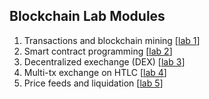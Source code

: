 Blockchain Lab Modules
---

1. Transactions and blockchain mining [[lab 1](lab1/README.md)]
2. Smart contract programming [[lab 2](lab2/README.md)]
3. Decentralized exechange (DEX) [[lab 3](lab3-20/README.md)]
4. Multi-tx exchange on HTLC  [[lab 4](lab3-20/README-lab4.md)] 
5. Price feeds and liquidation [[lab 5](lab3-20/README-lab5.md)] 

<!--

4. Blockchain application: logging remote file storage [[lab 4](lab4-20/README.md)]
- Lab module 4.2: Cryptocurrency Hedging [[lab 4.2](lab4.2/README.md)]

-->

